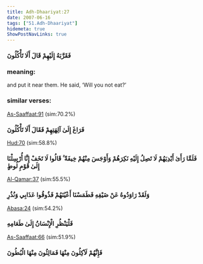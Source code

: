 ```yaml
---
title: Adh-Dhaariyat:27
date: 2007-06-16
tags: ["51.Adh-Dhaariyat"]
hidemeta: true 
ShowPostNavLinks: true 
---
```

### فَقَرَّبَهُ إِلَيْهِمْ قَالَ أَلَا تَأْكُلُونَ
### meaning: 
and put it near them. He said, ‘Will you not eat?’
### similar verses: 

[As-Saaffaat:91](/37/91) (sim:70.2%)

### فَرَاغَ إِلَىٰ آلِهَتِهِمْ فَقَالَ أَلَا تَأْكُلُونَ

[Hud:70](/11/70) (sim:58.8%)

### فَلَمَّا رَأَىٰ أَيْدِيَهُمْ لَا تَصِلُ إِلَيْهِ نَكِرَهُمْ وَأَوْجَسَ مِنْهُمْ خِيفَةً ۚ قَالُوا لَا تَخَفْ إِنَّا أُرْسِلْنَا إِلَىٰ قَوْمِ لُوطٍ

[Al-Qamar:37](/54/37) (sim:55.5%)

### وَلَقَدْ رَاوَدُوهُ عَنْ ضَيْفِهِ فَطَمَسْنَا أَعْيُنَهُمْ فَذُوقُوا عَذَابِي وَنُذُرِ

[Abasa:24](/80/24) (sim:54.2%)

### فَلْيَنْظُرِ الْإِنْسَانُ إِلَىٰ طَعَامِهِ

[As-Saaffaat:66](/37/66) (sim:51.9%)

### فَإِنَّهُمْ لَآكِلُونَ مِنْهَا فَمَالِئُونَ مِنْهَا الْبُطُونَ
